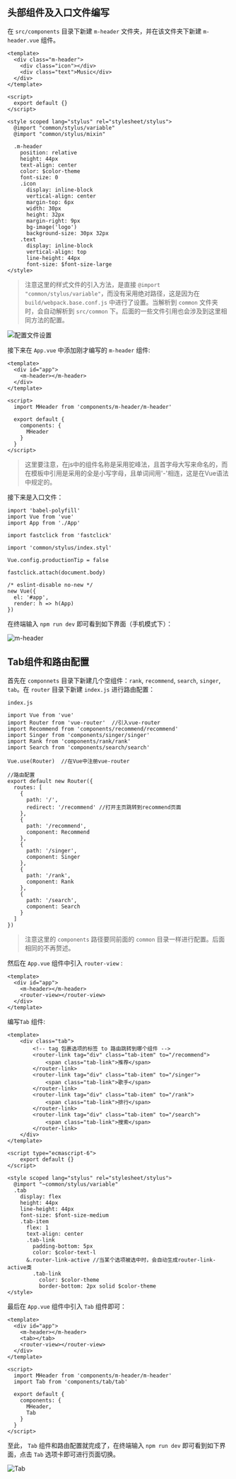## **头部组件及入口文件编写**

在 `src/components` 目录下新建 `m-header` 文件夹，并在该文件夹下新建 `m-header.vue` 组件。

```
<template>
  <div class="m-header">
    <div class="icon"></div>
    <div class="text">Music</div>
  </div>
</template>

<script>
  export default {}
</script>

<style scoped lang="stylus" rel="stylesheet/stylus">
  @import "common/stylus/variable"
  @import "common/stylus/mixin"

  .m-header
    position: relative
    height: 44px
    text-align: center
    color: $color-theme
    font-size: 0
    .icon
      display: inline-block
      vertical-align: center
      margin-top: 6px
      width: 30px
      height: 32px
      margin-right: 9px
      bg-image('logo')
      background-size: 30px 32px
    .text
      display: inline-block
      vertical-align: top
      line-height: 44px
      font-size: $font-size-large
</style>
```

> 注意这里的样式文件的引入方法，是直接 `@import "common/stylus/variable"`，而没有采用绝对路径，这是因为在 `build/webpack.base.conf.js` 中进行了设置。当解析到 `common` 文件夹时，会自动解析到 `src/common` 下。后面的一些文件引用也会涉及到这里相同方法的配置。

![配置文件设置](http://img.blog.csdn.net/20171116103158004?font/5a6L5L2T/fontsize/400/fill/I0JBQkFCMA==/dissolve/70/gravity/SouthEast)

接下来在 `App.vue` 中添加刚才编写的 `m-header` 组件:

```
<template>
  <div id="app">
    <m-header></m-header>
  </div>
</template>

<script>
  import MHeader from 'components/m-header/m-header'

  export default {
    components: {
      MHeader
    }
  }
</script>
```

> 这里要注意，在js中的组件名称是采用驼峰法，且首字母大写来命名的，而在模板中引用是采用的全是小写字母，且单词间用'-'相连，这是在Vue语法中规定的。

接下来是入口文件：

```
import 'babel-polyfill'
import Vue from 'vue'
import App from './App'

import fastclick from 'fastclick'

import 'common/stylus/index.styl'

Vue.config.productionTip = false

fastclick.attach(document.body)

/* eslint-disable no-new */
new Vue({
  el: '#app',
  render: h => h(App)
})

```

在终端输入 `npm run dev` 即可看到如下界面（手机模式下）：

![m-header](http://img.blog.csdn.net/20171116105332989?font/5a6L5L2T/fontsize/400/fill/I0JBQkFCMA==/dissolve/70/gravity/SouthEast)


## **Tab组件和路由配置**

首先在 `componnets` 目录下新建几个空组件：`rank`, `recommend`, `search`, `singer`, `tab`。在 `router` 目录下新建 `index.js` 进行路由配置：

`index.js`

```
import Vue from 'vue'
import Router from 'vue-router'  //引入vue-router
import Recommend from 'components/recommend/recommend'
import Singer from 'components/singer/singer'
import Rank from 'components/rank/rank'
import Search from 'components/search/search'

Vue.use(Router)  //在Vue中注册vue-router

//路由配置
export default new Router({
  routes: [
    {
      path: '/',
      redirect: '/recommend' //打开主页跳转到recommend页面
    },
    {
      path: '/recommend',
      component: Recommend
    },
    {
      path: '/singer',
      component: Singer
    },
    {
      path: '/rank',
      component: Rank
    },
    {
      path: '/search',
      component: Search
    }
  ]
})
```

> 注意这里的 `components` 路径要同前面的 `common` 目录一样进行配置。后面相同的不再赘述。

然后在 `App.vue` 组件中引入 `router-view` :

```
<template>
  <div id="app">
    <m-header></m-header>
    <router-view></router-view> 
  </div>
</template>
```


编写`Tab` 组件:

```
<template>
	<div class="tab">
    	<!-- tag 包裹选项的标签 to 路由跳转到哪个组件 -->
		<router-link tag="div" class="tab-item" to="/recommend">
			<span class="tab-link">推荐</span>
		</router-link>
		<router-link tag="div" class="tab-item" to="/singer">
			<span class="tab-link">歌手</span>
		</router-link>
		<router-link tag="div" class="tab-item" to="/rank">
			<span class="tab-link">排行</span>
		</router-link>
		<router-link tag="div" class="tab-item" to="/search">
			<span class="tab-link">搜索</span>
		</router-link>
	</div>
</template>

<script type="ecmascript-6">
	export default {}
</script>

<style scoped lang="stylus" rel="stylesheet/stylus">
  @import "~common/stylus/variable"
  .tab
    display: flex
    height: 44px
    line-height: 44px
    font-size: $font-size-medium
    .tab-item
      flex: 1
      text-align: center
      .tab-link
        padding-bottom: 5px
        color: $color-text-l
      &.router-link-active //当某个选项被选中时，会自动生成router-link-active类
        .tab-link
          color: $color-theme
          border-bottom: 2px solid $color-theme
</style>
```

最后在 `App.vue` 组件中引入 `Tab` 组件即可：

```
<template>
  <div id="app">
    <m-header></m-header>
    <tab></tab>
    <router-view></router-view> 
  </div>
</template>

<script>
  import MHeader from 'components/m-header/m-header'
  import Tab from 'components/tab/tab'

  export default {
    components: {
      MHeader,
      Tab
    }
  }
</script>
```

至此， `Tab` 组件和路由配置就完成了，在终端输入 `npm run dev` 即可看到如下界面，点击 `Tab` 选项卡即可进行页面切换。

![Tab](http://img.blog.csdn.net/20171116111029185?font/5a6L5L2T/fontsize/400/fill/I0JBQkFCMA==/dissolve/70/gravity/SouthEast)